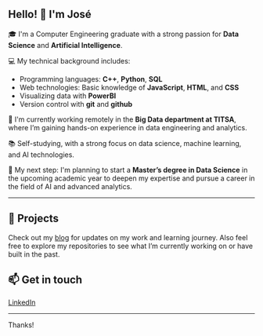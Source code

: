 ## Hello! 👋 I'm José

🎓 I'm a Computer Engineering graduate with a strong passion for **Data Science** and **Artificial Intelligence**.

💻 My technical background includes:
- Programming languages: **C++**, **Python**, **SQL**
- Web technologies: Basic knowledge of **JavaScript**, **HTML**, and **CSS**
- Visualizing data with **PowerBI**
- Version control with **git** and **github**

🚀 I'm currently working remotely in the **Big Data department at TITSA**, where I’m gaining hands-on experience in data engineering and analytics.

📚 Self-studying, with a strong focus on data science, machine learning, and AI technologies.

🎯 My next step: I'm planning to start a **Master’s degree in Data Science** in the upcoming academic year to deepen my expertise and pursue a career in the field of AI and advanced analytics.

---

## 📂 Projects
Check out my [blog](https://joseantonio002.github.io/) for updates on my work and learning journey.
Also feel free to explore my repositories to see what I’m currently working on or have built in the past. 

## 📫 Get in touch
[LinkedIn](https://www.linkedin.com/in/jos%C3%A9-antonio-ant%C3%BAnez-b1460a30a/) 

---

Thanks!
<!--
**joseantonio002/joseantonio002** is a ✨ _special_ ✨ repository because its `README.md` (this file) appears on your GitHub profile.

Here are some ideas to get you started:

- 🔭 I’m currently working on ...
- 🌱 I’m currently learning ...
- 👯 I’m looking to collaborate on ...
- 🤔 I’m looking for help with ...
- 💬 Ask me about ...
- 📫 How to reach me: ...
- 😄 Pronouns: ...
- ⚡ Fun fact: ...
-->
